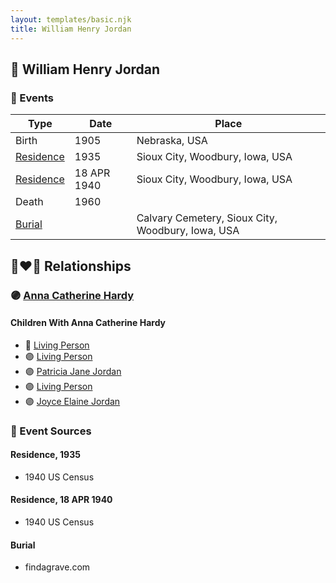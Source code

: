 ```yaml
---
layout: templates/basic.njk
title: William Henry Jordan
---
```

## 🔵 William Henry Jordan

### 📆 Events

Type | Date | Place
------ | ------ | ------
Birth | 1905 | Nebraska, USA
[Residence](#event-1) | 1935 | Sioux City, Woodbury, Iowa, USA
[Residence](#event-2) | 18 APR 1940 | Sioux City, Woodbury, Iowa, USA
Death | 1960 |
[Burial](#event-4) |  | Calvary Cemetery, Sioux City, Woodbury, Iowa, USA

## 👩‍❤️‍👨 Relationships

### 🟣 [Anna Catherine Hardy](/people/2/25919759)

#### Children With Anna Catherine Hardy
* 🔵 [Living Person](/people/7/71455712)
* 🟣 [Living Person](/people/8/81156064)
* 🟣 [Patricia Jane Jordan](/people/8/8578400)
* 🟣 [Living Person](/people/1/16458922)
* 🟣 [Joyce Elaine Jordan](/people/8/86240475)
### 📰 Event Sources

#### <a id="event-1"></a> Residence, 1935
* 1940 US Census

#### <a id="event-2"></a> Residence, 18 APR 1940
* 1940 US Census

#### <a id="event-4"></a> Burial
* findagrave.com